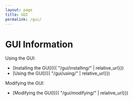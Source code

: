 ```yaml
---
layout: page
title: GUI
permalink: /gui/
---
```


# GUI Information

<!-- ![An array of completed modules]({{ "/assets/img/modules/module_array.jpg" | relative_url }}) -->
<!-- <p align="center">
    <img src='{{ "/assets/img/modules/module_array.jpg" | relative_url }}' alt='An array of completed modules' width="60%">
</p> -->

Using the GUI:
* [Installing the GUI]({{ "/gui/installing/" | relative_url}})
* [Using the GUI]({{ "/gui/using/" | relative_url}})

Modifying the GUI:
* [Modifying the GUI]({{ "/gui/modifying/" | relative_url}})